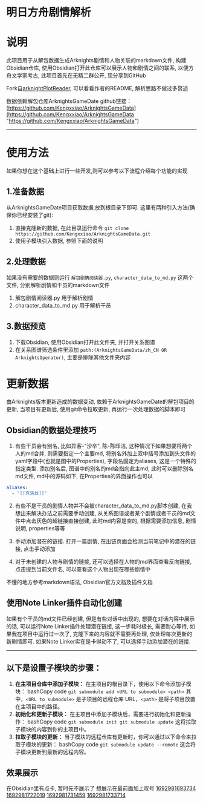 # 明日方舟剧情解析

# 说明

此项目用于从解包数据生成Arknights剧情和人物关联的markdown文件, 构建Obsidian仓库, 使用Obsidian打开此仓库可以展示人物和剧情之间的联系, 以便方舟文学家考古, 此项目首先在无精二群公开, 现分享到GitHub

Fork自[arknightPlotReader](https://github.com/BRSblackshoot/arknightPlotReader), 可以看看作者的README, 解析思路不做过多赘述

数据依赖解包仓库ArknightsGameDate
github链接：[https://github.com/Kengxxiao/ArknightsGameData](https://github.com/Kengxxiao/ArknightsGameData "https://github.com/Kengxxiao/ArknightsGameData")

---

# 使用方法

如果你想在这个基础上进行一些开发,则可以参考以下流程介绍每个功能的实现

## 1.准备数据

从ArknightsGameDate项目获取数据,放到根目录下即可.
这里有两种引入方法(确保你已经安装了git):

1. 直接克隆新的数据, 在此目录运行命令 `git clone https://github.com/Kengxxiao/ArknightsGameData.git`
2. 使用子模块引入数据, 参照下面的说明

## 2.处理数据

如果没有需要的数据则运行 `解包剧情阅读器.py`, `character_data_to_md.py` 这两个文件, 分别解析剧情和干员的markdown文件

1. 解包剧情阅读器.py 用于解析剧情
2. character_data_to_md.py 用于解析干员

## 3.数据预览

1. 下载Obsidian, 使用Obsidian打开此文件夹, 并打开关系图谱
2. 在关系图谱筛选条件里添加 `path:(ArknightsGameData/zh_CN OR ArknightsOperator)`, 主要是排除其他文件夹内容

# 更新数据

由Arknights版本更新造成的数据变动, 依赖于ArknightsGameDate的解包项目的更新, 当项目有更新后, 使用git命令拉取更新, 再运行一次处理数据的脚本即可

## Obsidian的数据处理技巧

1. 有些干员会有别名, 比如异客-"沙卒", 陈-陈晖洁, 这种情况下如果想要将两个人的md合并, 则需要指定一个主要md, 将别名外加上双中括号添加到头文件的yaml字段中(也就是图中的Properties), 字段名固定为aliases, 这是一个特殊的指定类型. 添加别名后, 图谱中的别名的md会指向此主md, 此时可以删除别名md文件, md中的源码如下, 在Properties的界面操作也可以
```yaml
aliases:
  - "[[克洛丝]]"
```

2. 有些不是干员的剧情人物并不会被character_data_to_md.py脚本创建, 在我想出来解决办法之前需要手动创建, 从关系图谱或者某个剧情或者干员的md文件中点击灰色的超链接直接创建, 此时md内容是空的, 根据需要添加信息, 剧情说明, properties等等

4. 手动添加潜在的链接. 打开一篇剧情, 在出链页面会检测当前笔记中的潜在的链接, 点击手动添加
5. 对于未创建的人物与剧情的链接, 还可以选择在人物的md界面查看反向链接, 点击提到当前文件名, 可以查看这个人物出现在哪些剧情中

不懂的地方参考markdown语法, Obsidian官方文档及插件文档

## 使用Note Linker插件自动化创建
 如果有个干员的md文件已经创建, 但是有些对话中出现的, 想要在对话内容中展示的话, 可以运行Note Linker插件处理潜在链接, 这一步耗时极长, 需要耐心等待, 如果我在项目中运行过一次了, 克隆下来的内容就不需要再处理, 仅处理每次更新的新剧情即可. 如果Note Linker实在是卡得动不了, 可以选择手动添加潜在的链接. 



---

## 以下是设置子模块的步骤：

1. **在主项目仓库中添加子模块：**
   在主项目的根目录下，使用以下命令添加子模块：
   bashCopy code
   `git submodule add <URL to submodule> <path>`
   其中，`<URL to submodule>` 是子项目的远程仓库 URL，`<path>` 是将子项目放置在主项目中的路径。
2. **初始化和更新子模块：**
   在主项目中添加子模块后，需要进行初始化和更新操作：
   bashCopy code
   `git submodule init git submodule update`
   这将拉取子模块的内容到你的主项目中。
3. **拉取子模块的更新：**
   当子模块的远程仓库有更新时，你可以通过以下命令来拉取子模块的更新：
   bashCopy code
   `git submodule update --remote`
   这会将子模块更新到最新的远程内容。


## 效果展示

在Obsidian里有点卡, 暂时先不展示了
想展示在最前面加上叹号
[1692981693734](image/README/1692981693734.png)
[1692981722019](image/README/1692981722019.png)
[1692981731459](image/README/1692981731459.png)
[1692981733714](image/README/1692981733714.png)